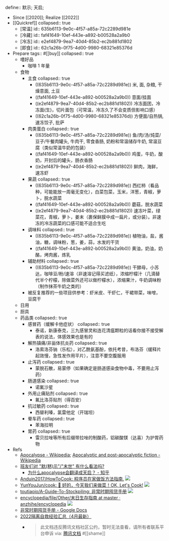 define:: 默示; 天启;

  - Since [[2020]]; Realize [[2022]]
  - [[Quickref]]
    collapsed:: true
    - [常温]
      id:: 635b6113-9e0c-4f57-a85a-72c2289d981e
    - [冷藏]
      id:: faf41649-10ef-443e-a892-b00528a2a9b0
    - [冷冻]
      id:: e2ef4879-9ea7-40d4-85b2-ec2b881d1802
    - [即食]
      id:: 62c1a26b-0f75-4d00-9980-68321e85376d
- Prepare
  tags:: #[[buy]]
  collapsed:: true
  - 嗜好品
    - 咖啡 1 年量
  - 食物
    - 主食
      collapsed:: true
      - ((635b6113-9e0c-4f57-a85a-72c2289d981e)) 米, 面, 杂粮, 干燥意面, 土豆
      - ((faf41649-10ef-443e-a892-b00528a2a9b0)) 意面/挂面
      - ((e2ef4879-9ea7-40d4-85b2-ec2b881d1802)) 冷冻面团，冷冻面(生)，切片面包（可常温，冷冻久了不会变质但影响口感）
      - ((62c1a26b-0f75-4d00-9980-68321e85376d)) 方便面/自热锅, 速冻饺子, 批萨
    - 肉类蛋白
      collapsed:: true
      - ((635b6113-9e0c-4f57-a85a-72c2289d981e)) 鱼/肉/汤/炖菜/豆子/午餐肉罐头, 牛肉干, 零食香肠, 奶粉和常温储存牛奶, 常温豆腐（类似常温牛奶的包装）
      - ((faf41649-10ef-443e-a892-b00528a2a9b0)) 鸡蛋，牛奶，酸奶，开封后的罐头，肠衣香肠
      - ((e2ef4879-9ea7-40d4-85b2-ec2b881d1802)) 鲜肉，海鲜，速冻虾
    - 果蔬
      collapsed:: true
      - ((635b6113-9e0c-4f57-a85a-72c2289d981e)) 西红柿（看品种，可能能放一周毫无变化），白菜包菜，玉米，洋葱，青椒，萝卜，脱水蔬菜
      - ((faf41649-10ef-443e-a892-b00528a2a9b0)) 蘑菇，脱水蔬菜
      - ((e2ef4879-9ea7-40d4-85b2-ec2b881d1802)) 速冻叶菜，绿菜花，青椒，萝卜，姜末（裹保鲜膜中成一扁片，或分装）。非速冻的冷冻蔬菜的口感可能不适合生吃
    - 调味料
      collapsed:: true
      - ((635b6113-9e0c-4f57-a85a-72c2289d981e)) 植物油，盐，酱油，糖，调味粉，葱，姜，蒜，水发的干货
      - ((faf41649-10ef-443e-a892-b00528a2a9b0)) 黄油，奶油，奶酪，烤肉酱，炼乳
    - 辅助材料
      collapsed:: true
      - ((635b6113-9e0c-4f57-a85a-72c2289d981e)) 干酵母，小苏达，咖啡豆/粉/速溶（非速溶记得买滤纸），浓缩柠檬汁（几滴替代半个柠檬，除做菜外还可以做柠檬水），浓缩果汁，牛奶调味粉（制作抹茶牛奶之类的）
    - 被反复推荐的一些项目供参考：虾米皮、干虾仁，干裙带菜，味噌，豆腐干
  - 日用
  - 厨具
  - 药品类
    collapsed:: true
    - 感冒药（缓解卡他症状）
      collapsed:: true
      - 泰诺，新康泰克，三九感冒灵和连花清瘟颗粒的话看你接不接受解表的说法，体感效果也是有的
    - 解热镇痛/非甾体抗炎药
      collapsed:: true
      - 洛索洛芬钠（乐松），对乙酰氨基酚，依托考昔，布洛芬（缓释片起效慢，急性发作用平片），注意不要空腹服用
    - 止泻药
      collapsed:: true
      - 蒙脱石散，易蒙停（如果确定是肠道感染食物中毒，不要用止泻药）
    - 肠道感染
      collapsed:: true
      - 诺氟沙星
    - 外用止痛贴剂
      collapsed:: true
      - 氟比洛芬贴剂（得百安）
    - 抗过敏药
      collapsed:: true
      - 西替利嗪，氯雷他定（开瑞坦）
    - 晕车药
      collapsed:: true
      - 苯海拉明
    - 胃药
      collapsed:: true
      - 雷贝拉唑等所有后缀带拉唑的制酸药，铝碳酸镁（达喜）为护胃药物
- Refs
  - [Apocalypse - Wikipedia](https://en.wikipedia.org/wiki/Apocalypse); [Apocalyptic and post-apocalyptic fiction - Wikipedia](https://en.wikipedia.org/wiki/Apocalyptic_and_post-apocalyptic_fiction)
  - [班友们对 "默(黙)示"/"末世" 有什么看法吗?](https://bgm.tv/group/topic/374221)
    - [为什么apocalypse会翻译成天启？ - 知乎](https://www.zhihu.com/question/266450424)
  - [Anduin2017/HowToCook: 程序员在家做饭方法指南.](https://github.com/Anduin2017/HowToCook) ![](https://img.shields.io/github/stars/Anduin2017/HowToCook)
  - [YunYouJun/cook: 🍲 好的，今天我们来做菜！OK, Let's Cook!](https://github.com/YunYouJun/cook) ![](https://img.shields.io/github/stars/YunYouJun/cook)
  - [toutiaoio/A-Guide-To-Stockpiling: 非常时期囤货手册](https://github.com/toutiaoio/A-Guide-To-Stockpiling) ![](https://img.shields.io/github/stars/toutiaoio/A-Guide-To-Stockpiling)
  - [encyclopedia/file/Other/末日生存指南 at master · anzhihe/encyclopedia](https://github.com/anzhihe/encyclopedia/tree/master/file/Other/%E6%9C%AB%E6%97%A5%E7%94%9F%E5%AD%98%E6%8C%87%E5%8D%97) ![](https://img.shields.io/github/stars/anzhihe/encyclopedia)
  - [非常时期囤货手册 - Google Docs](https://docs.google.com/document/d/1-c93ax4Uog_CHTOLBKpKLNCUtZYwacGbXm8OP3Fh810)
  - [2022隔离自救经验汇总（4月最新）](https://docs.qq.com/sheet/DZVZDVlpOYnNPWWJw)
    - > 此文档违反腾讯文档社区公约，暂时无法查看，请所有者联系平台申诉
      via: [腾讯文档](https://docs.qq.com/sheet/DZUpJS0tQZm1YYWlt) #[[shame]]